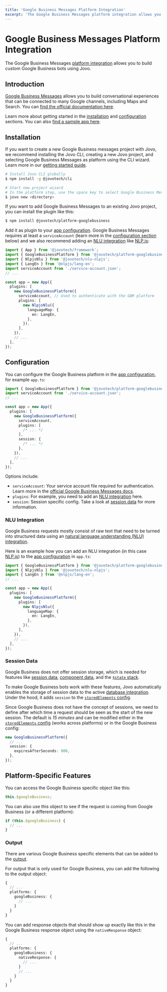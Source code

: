 ```yaml
---
title: 'Google Business Messages Platform Integration'
excerpt: 'The Google Business Messages platform integration allows you to build custom Google Business Bots using Jovo.'
---
```


# Google Business Messages Platform Integration

The Google Business Messages [platform integration](https://www.jovo.tech/docs/platforms) allows you to build custom Google Business bots using Jovo.

## Introduction

[Google Business Messages](https://developers.google.com/business-communications/business-messages) allows you to build conversational experiences that can be connected to many Google channels, including Maps and Search. You can [find the official documentation here](https://developers.google.com/business-communications/business-messages/guides).

Learn more about getting started in the [installation](#installation) and [configuration](#configuration) sections. You can also [find a sample app here](https://github.com/jovotech/jovo-framework/tree/v4/latest/examples/typescript/googlebusiness/basic).

## Installation

If you want to create a new Google Business messages project with Jovo, we recommend installing the Jovo CLI, creating a new Jovo project, and selecting Google Business Messages as platform using the CLI wizard. Learn more in our [getting started guide](https://www.jovo.tech/docs/getting-started).

```sh
# Install Jovo CLI globally
$ npm install -g @jovotech/cli

# Start new project wizard
# In the platform step, use the space key to select Google Business Messages
$ jovo new <directory>
```

If you want to add Google Business Messages to an existing Jovo project, you can install the plugin like this:

```sh
$ npm install @jovotech/platform-googlebusiness
```

Add it as plugin to your [app configuration](https://www.jovo.tech/docs/app-config). Google Business Messages requires at least a `serviceAccount` (learn more in the [configuration section](#configuration) below) and we also recommend adding an [NLU integration](https://www.jovo.tech/docs/nlu) like [NLP.js](https://www.jovo.tech/marketplace/nlu-nlpjs):

```typescript
import { App } from '@jovotech/framework';
import { GoogleBusinessPlatform } from '@jovotech/platform-googlebusiness';
import { NlpjsNlu } from '@jovotech/nlu-nlpjs';
import { LangEn } from '@nlpjs/lang-en';
import serviceAccount from './service-account.json';
// ...

const app = new App({
  plugins: [
    new GoogleBusinessPlatform({
      serviceAccount, // Used to authenticate with the GBM platform
      plugins: [
        new NlpjsNlu({
          languageMap: {
            en: LangEn,
          },
        }),
      ],
    }),
    // ...
  ],
});
```

## Configuration

You can configure the Google Business platform in the [app configuration](https://www.jovo.tech/docs/app-config), for example `app.ts`:

```typescript
import { GoogleBusinessPlatform } from '@jovotech/platform-googlebusiness';
import serviceAccount from './service-account.json';
// ...

const app = new App({
  plugins: [
    new GoogleBusinessPlatform({
      serviceAccount,
      plugins: [
        /* ... */
      ],
      session: {
        /* ... */
      },
    }),
    // ...
  ],
});
```

Options include:

- `serviceAccount`: Your service account file required for authentication. Learn more in the [official Google Business Messages docs](https://developers.google.com/business-communications/business-messages/guides/how-to/register?hl=en#enable-api).
- `plugins`: For example, you need to add an [NLU integration](#nlu-integration) here.
- `session`: Session specific config. Take a look at [session data](#session-data) for more information.

### NLU Integration

Google Business requests mostly consist of raw text that need to be turned into structured data using an [natural language understanding (NLU) integration](https://www.jovo.tech/docs/nlu).

Here is an example how you can add an NLU integration (in this case [NLP.js](https://www.jovo.tech/marketplace/nlu-nlpjs)) to the [app configuration](https://www.jovo.tech/docs/app-config) in `app.ts`:

```typescript
import { GoogleBusinessPlatform } from '@jovotech/platform-googlebusiness';
import { NlpjsNlu } from '@jovotech/nlu-nlpjs';
import { LangEn } from '@nlpjs/lang-en';
// ...

const app = new App({
  plugins: [
    new GoogleBusinessPlatform({
      plugins: [
        new NlpjsNlu({
          languageMap: {
            en: LangEn,
          },
        }),
      ],
    }),
    // ...
  ],
});
```

### Session Data

Google Business does not offer session storage, which is needed for features like [session data](https://www.jovo.tech/docs/data#session-data), [component data](https://www.jovo.tech/docs/data#component-data), and the [`$state` stack](https://www.jovo.tech/docs/state-stack).

To make Google Business bots work with these features, Jovo automatically enables the storage of session data to the active [database integration](https://www.jovo.tech/docs/databases). Under the hood, it adds `session` to the [`storedElements` config](https://www.jovo.tech/docs/databases#storedelements).

Since Google Business does not have the concept of sessions, we need to define after which time a request should be seen as the start of the new session. The default is _15 minutes_ and can be modified either in the [`storedElements` config](https://www.jovo.tech/docs/databases#storedelements) (works across platforms) or in the Google Business config:

```typescript
new GoogleBusinessPlatform({
  // ...
  session: {
    expiresAfterSeconds: 900,
  },
});
```

## Platform-Specific Features

You can access the Google Business specific object like this:

```typescript
this.$googleBusiness;
```

You can also use this object to see if the request is coming from Google Business (or a different platform):

```typescript
if (this.$googleBusiness) {
  // ...
}
```

### Output

There are various Google Business specific elements that can be added to the [output](https://www.jovo.tech/docs/output).

For output that is only used for Google Business, you can add the following to the output object:

```typescript
{
  // ...
  platforms: {
    googleBusiness: {
      // ...
    }
  }
}
```

You can add response objects that should show up exactly like this in the Google Business response object using the `nativeResponse` object:

```typescript
{
  // ...
  platforms: {
    googleBusiness: {
      nativeResponse: {
        // ...
      }
      // ...
    }
  }
}
```
